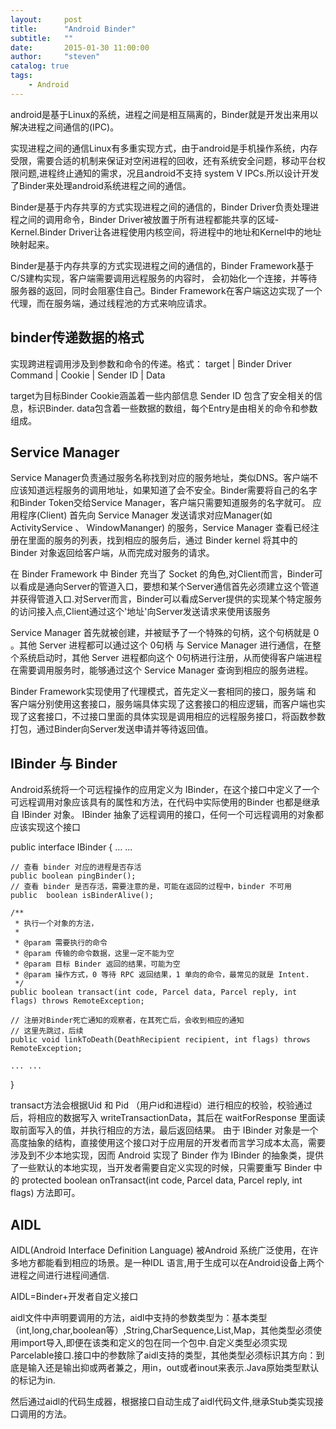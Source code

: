 ```yaml
---
layout:     post
title:      "Android Binder"
subtitle:   ""
date:       2015-01-30 11:00:00
author:     "steven"
catalog: true
tags:
    - Android
---
```


android是基于Linux的系统，进程之间是相互隔离的，Binder就是开发出来用以解决进程之间通信的(IPC)。

实现进程之间的通信Linux有多重实现方式，由于android是手机操作系统，内存受限，需要合适的机制来保证对空闲进程的回收，还有系统安全问题，移动平台权限问题,进程终止通知的需求，况且android不支持 system V IPCs.所以设计开发了Binder来处理android系统进程之间的通信。


Binder是基于内存共享的方式实现进程之间的通信的，Binder Driver负责处理进程之间的调用命令，Binder Driver被放置于所有进程都能共享的区域-Kernel.Binder Driver让各进程使用内核空间，将进程中的地址和Kernel中的地址映射起来。

Binder是基于内存共享的方式实现进程之间的通信的，Binder Framework基于C/S建构实现，客户端需要调用远程服务的内容时， 会初始化一个连接，并等待服务器的返回，同时会阻塞住自己。Binder Framework在客户端这边实现了一个代理，而在服务端，通过线程池的方式来响应请求。

binder传递数据的格式
---
实现跨进程调用涉及到参数和命令的传递。格式：
target | Binder Driver Command | Cookie | Sender ID | Data

 target为目标Binder
 Cookie涵盖着一些内部信息
 Sender ID 包含了安全相关的信息，标识Binder.
 data包含着一些数据的数组，每个Entry是由相关的命令和参数组成。

Service Manager
----

Service Manager负责通过服务名称找到对应的服务地址，类似DNS。客户端不应该知道远程服务的调用地址，如果知道了会不安全。Binder需要将自己的名字和Binder Token交给Service Manager，客户端只需要知道服务的名字就可。
应用程序(Client) 首先向 Service Manager 发送请求对应Manager(如 ActivityService 、 WindowMananger) 的服务，Service Manager 查看已经注册在里面的服务的列表，找到相应的服务后，通过 Binder kernel 将其中的 Binder 对象返回给客户端，从而完成对服务的请求。

在 Binder Framework 中 Binder 充当了 Socket 的角色,对Client而言，Binder可以看成是通向Server的管道入口，要想和某个Server通信首先必须建立这个管道并获得管道入口.对Server而言，Binder可以看成Server提供的实现某个特定服务的访问接入点,Client通过这个'地址'向Server发送请求来使用该服务

Service Manager 首先就被创建，并被赋予了一个特殊的句柄，这个句柄就是 0 。其他 Server 进程都可以通过这个 0句柄 与 Service Manager 进行通信，在整个系统启动时，其他 Server 进程都向这个 0句柄进行注册，从而使得客户端进程在需要调用服务时，能够通过这个 Service Manager 查询到相应的服务进程。

Binder Framework实现使用了代理模式，首先定义一套相同的接口，服务端 和 客户端分别使用这套接口，服务端具体实现了这套接口的相应逻辑，而客户端也实现了这套接口，不过接口里面的具体实现是调用相应的远程服务接口，将函数参数打包，通过Binder向Server发送申请并等待返回值。

IBinder 与 Binder
----

Android系统将一个可远程操作的应用定义为 IBinder，在这个接口中定义了一个可远程调用对象应该具有的属性和方法，在代码中实际使用的Binder 也都是继承自 IBinder 对象。 IBinder 抽象了远程调用的接口，任何一个可远程调用的对象都应该实现这个接口

public interface IBinder {
    ... ...

    // 查看 binder 对应的进程是否存活
    public boolean pingBinder();
    // 查看 binder 是否存活，需要注意的是，可能在返回的过程中，binder 不可用
    public  boolean isBinderAlive();

    /**
     * 执行一个对象的方法，
     *
     * @param 需要执行的命令
     * @param 传输的命令数据，这里一定不能为空
     * @param 目标 Binder 返回的结果，可能为空
     * @param 操作方式，0 等待 RPC 返回结果，1 单向的命令，最常见的就是 Intent.
     */
    public boolean transact(int code, Parcel data, Parcel reply, int flags) throws RemoteException;

    // 注册对Binder死亡通知的观察者，在其死亡后，会收到相应的通知
    // 这里先跳过，后续
    public void linkToDeath(DeathRecipient recipient, int flags) throws RemoteException;

    ... ...

}

transact方法会根据Uid 和 Pid （用户id和进程id）进行相应的校验，校验通过后，将相应的数据写入 writeTransactionData，其后在 waitForResponse 里面读取前面写入的值，并执行相应的方法，最后返回结果。
由于 IBinder 对象是一个高度抽象的结构，直接使用这个接口对于应用层的开发者而言学习成本太高，需要涉及到不少本地实现，因而 Android 实现了 Binder 作为 IBinder 的抽象类，提供了一些默认的本地实现，当开发者需要自定义实现的时候，只需要重写 Binder 中的 protected boolean onTransact(int code, Parcel data, Parcel reply, int flags) 方法即可。

AIDL
----

AIDL(Android Interface Definition Language) 被Android 系统广泛使用，在许多地方都能看到相应的场景。是一种IDL 语言,用于生成可以在Android设备上两个进程之间进行进程间通信.

AIDL=Binder+开发者自定义接口

aidl文件中声明要调用的方法，aidl中支持的参数类型为：基本类型（int,long,char,boolean等）,String,CharSequence,List,Map，其他类型必须使用import导入,即便在该类和定义的包在同一个包中.自定义类型必须实现Parcelable接口.接口中的参数除了aidl支持的类型，其他类型必须标识其方向：到底是输入还是输出抑或两者兼之，用in，out或者inout来表示.Java原始类型默认的标记为in.

然后通过aidl的代码生成器，根据接口自动生成了aidl代码文件,继承Stub类实现接口调用的方法。
